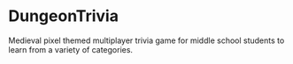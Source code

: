 # DungeonTrivia
Medieval pixel themed multiplayer trivia game for middle school students to learn from a variety of categories.
